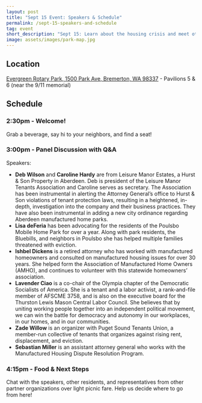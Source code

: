```yaml
---
layout: post 
title: "Sept 15 Event: Speakers & Schedule"
permalink: /sept-15-speakers-and-schedule
tag: event
short_description: "Sept 15: Learn about the housing crisis and meet other tenants to fight Hurst & Sons evictions and rent increases."
image: assets/images/park-map.jpg
---
```


## Location
[Evergreen Rotary Park, 1500 Park Ave, Bremerton, WA 98337](https://maps.app.goo.gl/PD12SdYusCiouEEb6) - Pavilions 5 & 6 (near the 9/11 memorial)

## Schedule

### 2:30pm - Welcome!
Grab a beverage, say hi to your neighbors, and find a seat!

### 3:00pm - Panel Discussion with Q&A

Speakers:
 - **Deb Wilson** and **Caroline Hardy** are from Leisure Manor Estates, a Hurst & Son Property in Aberdeen. Deb is president of the Leisure Manor Tenants Association and Caroline serves as secretary. The Association has been instrumental in alerting the Attorney General’s office to Hurst & Son violations of tenant protection laws, resulting in a heightened, in-depth, investigation into the company and their business practices. They have also been instrumental in adding a new city ordinance regarding Aberdeen manufactured home parks. 
 - **Lisa deFeria** has been advocating for the residents of the Poulsbo Mobile Home Park for over a year. Along with park residents, the Bluebills, and neighbors in Poulsbo she has helped multiple families threatened with eviction.
 - **Ishbel Dickens** is a retired attorney who has worked with manufactured homeowners and consulted on manufactured housing issues for over 30 years. She helped form the Association of Manufactured Home Owners (AMHO), and continues to volunteer with this statewide homeowners’ association.
 - **Lavender Ciao** is a co-chair of the Olympia chapter of the Democratic Socialists of America. She is a tenant and a labor activist, a rank-and-file member of AFSCME 3758, and is also on the executive board for the Thurston Lewis Mason Central Labor Council. She believes that by uniting working people together into an independent political movement, we can win the battle for democracy and autonomy in our workplaces, in our homes, and in our communities.
 - **Zade Willow** is an organizer with Puget Sound Tenants Union, a member-run collective of tenants that organizes against rising rent, displacement, and eviction. 
 - **Sebastian Miller** is an assistant attorney general who works with the Manufactured Housing Dispute Resolution Program.

### 4:15pm - Food & Next Steps
Chat with the speakers, other residents, and representatives from other partner organizations over light picnic fare. Help us decide where to go from here!
